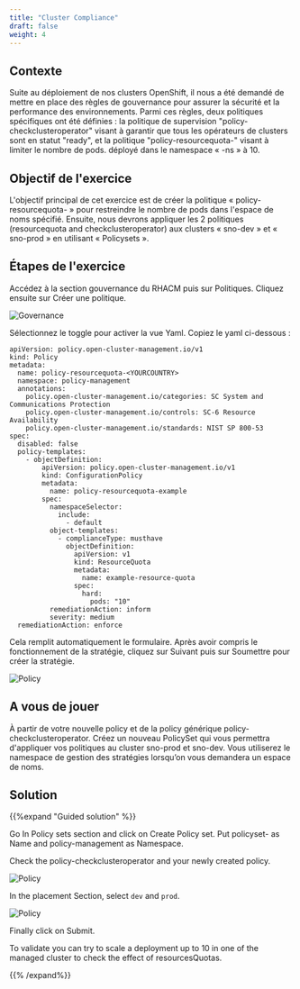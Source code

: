 ```yaml
---
title: "Cluster Compliance"
draft: false
weight: 4
---
```


## Contexte

Suite au déploiement de nos clusters OpenShift, il nous a été demandé de mettre en place des règles de gouvernance pour assurer la sécurité et la performance des environnements. Parmi ces règles, deux politiques spécifiques ont été définies : la politique de supervision "policy-checkclusteroperator" visant à garantir que tous les opérateurs de clusters sont en statut "ready", et la politique "policy-resourcequota-<YOURCOUNTRY>" visant à limiter le nombre de pods. déployé dans le namespace « <YOURCOUNTRY>-ns » à 10.

## Objectif de l'exercice

L'objectif principal de cet exercice est de créer la politique « policy-resourcequota-<YOURCOUNTRY> » pour restreindre le nombre de pods dans l'espace de noms spécifié. Ensuite, nous devrons appliquer les 2 politiques (resourcequota and checkclusteroperator) aux clusters « sno-dev » et « sno-prod » en utilisant « Policysets ».

## Étapes de l'exercice

Accédez à la section gouvernance du RHACM puis sur Politiques. Cliquez ensuite sur Créer une politique.

![Governance](/OPP-2023-lab-instruction.github.io/images/governance.png)

Sélectionnez le toggle pour activer la vue Yaml. Copiez le yaml ci-dessous :

```shell
apiVersion: policy.open-cluster-management.io/v1
kind: Policy
metadata:
  name: policy-resourcequota-<YOURCOUNTRY>
  namespace: policy-management
  annotations:
    policy.open-cluster-management.io/categories: SC System and Communications Protection
    policy.open-cluster-management.io/controls: SC-6 Resource Availability
    policy.open-cluster-management.io/standards: NIST SP 800-53
spec:
  disabled: false
  policy-templates:
    - objectDefinition:
        apiVersion: policy.open-cluster-management.io/v1
        kind: ConfigurationPolicy
        metadata:
          name: policy-resourcequota-example
        spec:
          namespaceSelector:
            include:
              - default
          object-templates:
            - complianceType: musthave
              objectDefinition:
                apiVersion: v1
                kind: ResourceQuota
                metadata:
                  name: example-resource-quota
                spec:
                  hard:
                    pods: "10"
          remediationAction: inform
          severity: medium
  remediationAction: enforce

```

Cela remplit automatiquement le formulaire. Après avoir compris le fonctionnement de la stratégie, cliquez sur Suivant puis sur Soumettre pour créer la stratégie.

![Policy](/OPP-2023-lab-instruction.github.io/images/policy-yaml.png)


## A vous de jouer 

À partir de votre nouvelle policy et de la policy générique policy-checkclusteroperator. Créez un nouveau PolicySet qui vous permettra d'appliquer vos politiques au cluster sno-prod et sno-dev. Vous utiliserez le namespace de gestion des stratégies lorsqu’on vous demandera un espace de noms.

## Solution

{{%expand "Guided solution" %}}

Go In Policy sets section and click on Create Policy set. Put policyset-<YOURCOUNTRY> as Name and policy-management as Namespace.

Check the policy-checkclusteroperator and your newly created policy.

![Policy](/OPP-2023-lab-instruction.github.io/images/create-policyset.png)

In the placement Section, select `dev` and `prod`.

![Policy](/OPP-2023-lab-instruction.github.io/images/placement.png)

Finally click on Submit.

To validate you can try to scale a deployment up to 10 in one of the managed cluster to check the effect of resourcesQuotas.

{{% /expand%}}